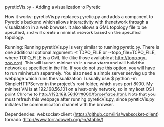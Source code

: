 pyreticVis.py - Adding a visualization to Pyretic

How it works:
pyreticVis.py replaces pyretic.py and adds a component to Pyretic's backend
which allows interactivity with thenetwork through a visualization in a web
browser. It also allows a GML topology file to be specified, and will create a
mininet network based on the specified topology.


Running:
Running pyreticVis.py is very similar to running pyretic.py. There is one
additional optional argument: -t TOPO_FILE or --topo_file=TOPO_FILE, where
TOPO_FILE is a GML file (like those available at http://topology-zoo.org). This
will launch mininet.sh in a new xterm and will build the network as specified in
the file. If you do not use this option, you will have to run mininet.sh
separately.
You also need a simple server serving up the webpage which runs the
visualization. I usually use:
$ python -m SimpleHTTPServer
in the project's root folder, which uses port 8000. My mininet VM is at
192.168.56.101 on a host-only network, so in my host OS I point Chrome to
http://192.168.56.101:8000/force/force.html. Note that you must refresh this
webpage after running pyreticVis.py, since pyreticVis.py initiates the
communication channel with the browser.


Dependencies:
websocket-client (https://github.com/liris/websocket-client)
tornado (http://www.tornadoweb.org/en/stable/)
